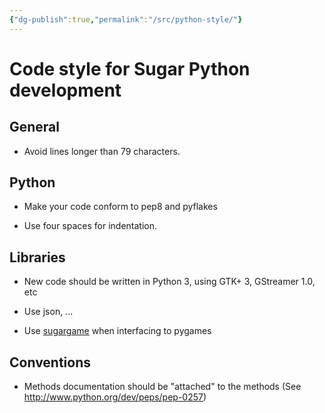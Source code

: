 ```yaml
---
{"dg-publish":true,"permalink":"/src/python-style/"}
---
```


Code style for Sugar Python development
=======================================

General
-------

* Avoid lines longer than 79 characters.

Python
------

* Make your code conform to pep8 and pyflakes

* Use four spaces for indentation.

Libraries
---------

* New code should be written in Python 3, using GTK+ 3, GStreamer 1.0, etc

* Use json, ...

* Use [sugargame](https://github.com/sugarlabs/sugargame) when interfacing to pygames

Conventions
-----------

* Methods documentation should be "attached" to the methods (See http://www.python.org/dev/peps/pep-0257)
